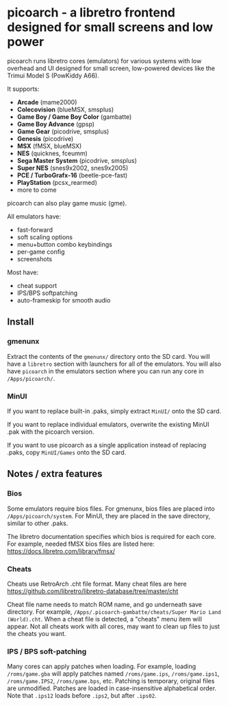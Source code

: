 # picoarch - a libretro frontend designed for small screens and low power

picoarch runs libretro cores (emulators) for various systems with low overhead and UI designed for small screen, low-powered devices like the Trimui Model S (PowKiddy A66).

It supports: 

- **Arcade** (mame2000)
- **Colecovision** (blueMSX, smsplus)
- **Game Boy / Game Boy Color** (gambatte)
- **Game Boy Advance** (gpsp)
- **Game Gear** (picodrive, smsplus)
- **Genesis** (picodrive)
- **MSX** (fMSX, blueMSX)
- **NES** (quicknes, fceumm)
- **Sega Master System** (picodrive, smsplus)
- **Super NES** (snes9x2002, snes9x2005)
- **PCE / TurboGrafx-16** (beetle-pce-fast)
- **PlayStation** (pcsx_rearmed)
- more to come

picoarch can also play game music (gme).

All emulators have:

- fast-forward
- soft scaling options
- menu+button combo keybindings
- per-game config
- screenshots

Most have:
- cheat support
- IPS/BPS softpatching
- auto-frameskip for smooth audio

## Install

### gmenunx

Extract the contents of the `gmenunx/` directory onto the SD card. You will have a `libretro` section with launchers for all of the emulators. You will also have `picoarch` in the emulators section where you can run any core in `/Apps/picoarch/`.

### MinUI

If you want to replace built-in .paks, simply extract `MinUI/` onto the SD card. 

If you want to replace individual emulators, overwrite the existing MinUI .pak with the picoarch version.

If you want to use picoarch as a single application instead of replacing .paks, copy `MinUI/Games` onto the SD card.

## Notes / extra features

### Bios

Some emulators require bios files. For gmenunx, bios files are placed into `/Apps/picoarch/system`. For MinUI, they are placed in the save directory, similar to other .paks.

The libretro documentation specifies which bios is required for each core. For example, needed fMSX bios files are listed here: <https://docs.libretro.com/library/fmsx/>

### Cheats

Cheats use RetroArch .cht file format. Many cheat files are here <https://github.com/libretro/libretro-database/tree/master/cht>

Cheat file name needs to match ROM name, and go underneath save directory. For example, `/Apps/.picoarch-gambatte/cheats/Super Mario Land (World).cht`. When a cheat file is detected, a "cheats" menu item will appear. Not all cheats work with all cores, may want to clean up files to just the cheats you want.

### IPS / BPS soft-patching

Many cores can apply patches when loading. For example, loading `/roms/game.gba` will apply patches named `/roms/game.ips`, `/roms/game.ips1`, `/roms/game.IPS2`, `/roms/game.bps`, etc. Patching is temporary, original files are unmodified. Patches are loaded in case-insensitive alphabetical order. Note that `.ips12` loads before `.ips2`, but after `.ips02`.
